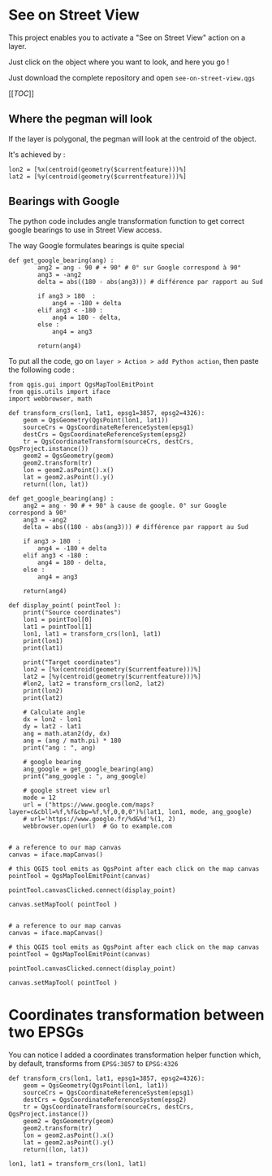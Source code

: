 # See on Street View

This project enables you to activate a "See on Street View" action on a layer.

Just click on the object where you want to look, and here you go !

Just download the complete repository and open `see-on-street-view.qgs`

[[_TOC_]]

## Where the pegman will look
If the layer is polygonal, the pegman will look at the centroid of the object.

It's achieved by :

	lon2 = [%x(centroid(geometry($currentfeature)))%]
	lat2 = [%y(centroid(geometry($currentfeature)))%]

## Bearings with Google
The python code includes angle transformation function to get correct google bearings to use in Street View access.

The way Google formulates bearings is quite special

	def get_google_bearing(ang) :
		    ang2 = ang - 90 # + 90° # 0° sur Google correspond à 90°
		    ang3 = -ang2
		    delta = abs((180 - abs(ang3))) # différence par rapport au Sud
		    
		    if ang3 > 180  :
		        ang4 = -180 + delta
		    elif ang3 < -180 :
		        ang4 = 180 - delta,
		    else :
		        ang4 = ang3
		    
		    return(ang4)

To put all the code, go on `layer > Action > add Python action`, then paste the following code :

	from qgis.gui import QgsMapToolEmitPoint
	from qgis.utils import iface
	import webbrowser, math
	
	def transform_crs(lon1, lat1, epsg1=3857, epsg2=4326):
	    geom = QgsGeometry(QgsPoint(lon1, lat1))
	    sourceCrs = QgsCoordinateReferenceSystem(epsg1)
	    destCrs = QgsCoordinateReferenceSystem(epsg2)
	    tr = QgsCoordinateTransform(sourceCrs, destCrs, QgsProject.instance())
	    geom2 = QgsGeometry(geom)
	    geom2.transform(tr)
	    lon = geom2.asPoint().x()
	    lat = geom2.asPoint().y()
	    return((lon, lat))
	
	def get_google_bearing(ang) :
	    ang2 = ang - 90 # + 90° à cause de google. 0° sur Google correspond à 90°
	    ang3 = -ang2
	    delta = abs((180 - abs(ang3))) # différence par rapport au Sud
	    
	    if ang3 > 180  :
	        ang4 = -180 + delta
	    elif ang3 < -180 :
	        ang4 = 180 - delta,
	    else :
	        ang4 = ang3
	    
	    return(ang4)
	
	def display_point( pointTool ): 
	    print("Source coordinates")
	    lon1 = pointTool[0]
	    lat1 = pointTool[1]
	    lon1, lat1 = transform_crs(lon1, lat1)    
	    print(lon1)
	    print(lat1)
	    
	    print("Target coordinates")
	    lon2 = [%x(centroid(geometry($currentfeature)))%]
	    lat2 = [%y(centroid(geometry($currentfeature)))%]
	    #lon2, lat2 = transform_crs(lon2, lat2)
	    print(lon2)
	    print(lat2)
	
	    # Calculate angle
	    dx = lon2 - lon1
	    dy = lat2 - lat1
	    ang = math.atan2(dy, dx)
	    ang = (ang / math.pi) * 180
	    print("ang : ", ang)
	
	    # google bearing
	    ang_google = get_google_bearing(ang)
	    print("ang_google : ", ang_google)
	    
	    # google street view url
	    mode = 12
	    url = ("https://www.google.com/maps?layer=c&cbll=%f,%f&cbp=%f,%f,0,0,0")%(lat1, lon1, mode, ang_google)
	    # url='https://www.google.fr/%d&%d'%(1, 2)
	    webbrowser.open(url)  # Go to example.com
	
	    
	# a reference to our map canvas 
	canvas = iface.mapCanvas() 
	
	# this QGIS tool emits as QgsPoint after each click on the map canvas
	pointTool = QgsMapToolEmitPoint(canvas)
	
	pointTool.canvasClicked.connect(display_point)
	
	canvas.setMapTool( pointTool )
	
	    
	# a reference to our map canvas 
	canvas = iface.mapCanvas() 
	
	# this QGIS tool emits as QgsPoint after each click on the map canvas
	pointTool = QgsMapToolEmitPoint(canvas)
	
	pointTool.canvasClicked.connect(display_point)
	
	canvas.setMapTool( pointTool )


# Coordinates transformation between two EPSGs
You can notice I added a coordinates transformation helper function which, by default, transforms from `EPSG:3857` to `EPSG:4326`

	def transform_crs(lon1, lat1, epsg1=3857, epsg2=4326):
	    geom = QgsGeometry(QgsPoint(lon1, lat1))
	    sourceCrs = QgsCoordinateReferenceSystem(epsg1)
	    destCrs = QgsCoordinateReferenceSystem(epsg2)
	    tr = QgsCoordinateTransform(sourceCrs, destCrs, QgsProject.instance())
	    geom2 = QgsGeometry(geom)
	    geom2.transform(tr)
	    lon = geom2.asPoint().x()
	    lat = geom2.asPoint().y()
	    return((lon, lat))

	lon1, lat1 = transform_crs(lon1, lat1)    